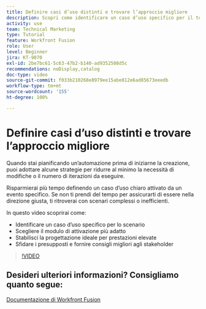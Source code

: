 ```yaml
---
title: Definire casi d’uso distinti e trovare l’approccio migliore
description: Scopri come identificare un caso d’uso specifico per il tuo scenario, determinare la progettazione giusta e fornire agli stakeholder i migliori consigli in  [!DNL Adobe Workfront Fusion].
activity: use
team: Technical Marketing
type: Tutorial
feature: Workfront Fusion
role: User
level: Beginner
jira: KT-9070
exl-id: 2be7bc61-5c63-47b2-b140-ad9352508d5c
recommendations: noDisplay,catalog
doc-type: video
source-git-commit: f033b210268e8979ee15abe812e6ad85673eeedb
workflow-type: tm+mt
source-wordcount: '155'
ht-degree: 100%

---
```


# Definire casi d’uso distinti e trovare l’approccio migliore

Quando stai pianificando un’automazione prima di iniziarne la creazione, puoi adottare alcune strategie per ridurre al minimo la necessità di modifiche o il numero di iterazioni da eseguire.

Risparmierai più tempo definendo un caso d’uso chiaro attivato da un evento specifico. Se non ti prendi del tempo per assicurarti di essere nella direzione giusta, ti ritroverai con scenari complessi o inefficienti.

In questo video scoprirai come:

* Identificare un caso d’uso specifico per lo scenario
* Scegliere il modulo di attivazione più adatto
* Stabilisci la progettazione ideale per prestazioni elevate
* Sfidare i presupposti e fornire consigli migliori agli stakeholder

>[!VIDEO](https://video.tv.adobe.com/v/335311/?quality=12&learn=on)

## Desideri ulteriori informazioni? Consigliamo quanto segue:

[Documentazione di Workfront Fusion](https://experienceleague.adobe.com/docs/workfront/using/adobe-workfront-fusion/workfront-fusion-2.html?lang=it)
